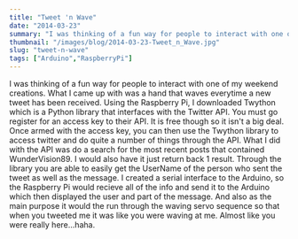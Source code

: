 ```yaml
---
title: "Tweet 'n Wave"
date: "2014-03-23"
summary: "I was thinking of a fun way for people to interact with one of my weekend creations. What I came up with was a hand that waves everytime ..."
thumbnail: "/images/blog/2014-03-23-Tweet_n_Wave.jpg"
slug: "tweet-n-wave"
tags: ["Arduino","RaspberryPi"]
---
```

I was thinking of a fun way for people to interact with one of my weekend creations. What I came up with was a hand that waves everytime a new tweet has been received. Using the Raspberry Pi, I downloaded Twython which is a Python library that interfaces with the Twitter API. You must go register for an access key to their API. It is free though so it isn't a big deal. Once armed with the access key, you can then use the Twython library to access twitter and do quite a number of things through the API. What I did with the API was do a search for the most recent posts that contained WunderVision89. I would also have it just return back 1 result. Through the library you are able to easily get the UserName of the person who sent the tweet as well as the message. I created a serial interface to the Arduino, so the Raspberry Pi would recieve all of the info and send it to the Arduino which then displayed the user and part of the message. And also as the main purpose it would the run through the waving servo sequence so that when you tweeted me it was like you were waving at me. Almost like you were really here...haha.